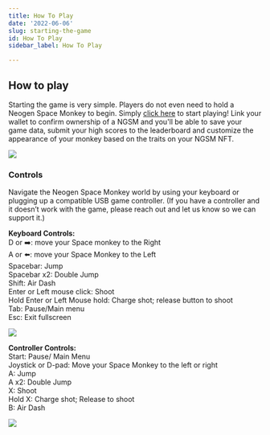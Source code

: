 ```yaml
---
title: How To Play
date: '2022-06-06'
slug: starting-the-game
id: How To Play
sidebar_label: How To Play

---
```

## How to play

Starting the game is very simple. Players do not even need to hold a Neogen Space Monkey to begin. Simply [click here](https://play.spacemonkey.games "Single Play Space Monkey") to start playing! Link your wallet to confirm ownership of a NGSM and you'll be able to save your game data, submit your high scores to the leaderboard and customize the appearance of your monkey based on the traits on your NGSM NFT.

![](/l1.gif)

### Controls

Navigate the Neogen Space Monkey world by using your keyboard or plugging up a compatible USB game controller. (If you have a controller and it doesn’t work with the game, please reach out and let us know so we can support it.)

**Keyboard Controls:**  
D or ➡️: move your Space monkey to the Right  
A or ⬅️: move your Space Monkey to the Left  
Spacebar: Jump  
Spacebar x2: Double Jump  
Shift: Air Dash  
Enter or Left mouse click: Shoot  
Hold Enter or Left Mouse hold: Charge shot; release button to shoot  
Tab: Pause/Main menu  
Esc: Exit fullscreen

![](/img/keyboard-graphic-launch-day.png)

**Controller Controls:**  
Start: Pause/ Main Menu  
Joystick or D-pad: Move your Space Monkey to the left or right  
A: Jump  
A x2: Double Jump  
X: Shoot  
Hold X: Charge shot; Release to shoot  
B: Air Dash

![](/controller-graphic-b.png)